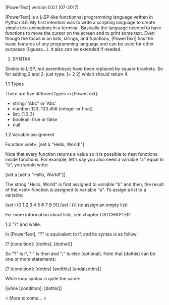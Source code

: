 [PowerText] version 0.0.1 (07-2017)

[PowerText] is a LISP-like functionnal programming language written in Python 3.6. My first intention was to write a scripting language to create simple text 
animations in a terminal. Basically the language needed to have functions to move the cursor on the screen and to print some text. Even though the focus is on lists, strings, and functions, [PowerText] has the basic features of any programming language and can be used for other purposes (I guess...). It also can be extended if needed.

1. SYNTAX

Similar to LISP, but parentheses have been replaced by square brackets. So for adding 2 and 2, just type: [+ 2 2]  which should return 4.

1.1 Types

There are five different types in [PowerText]:
- string: "Abc" or 'Abc'
- number: 123, 123.456 (integer or float)
- list: (1 2 3)
- boolean: true or false
- null

1.2 Variable assignment

Function «set».
  [set b "Hello, World!"]

Note that every function returns a value so it is possible to nest functions inside functions.
For example, let's say you also need a variable "a" equal to "b", you would write:

  [set a [set b "Hello, World!"]]

The string "Hello, World" is first assigned to variable "b" and then, the result of the «set» function is assigned to variable "a".
To assign a list to a variable:

  [set l (0 1 2 3 4 5 6 7 8 9)]
  [set l ()] (to assign an empty list)

For more information about lists, see chapter LISTCHAPTER.

1.3 "?" and while.

In [PowerText], "?" is equivalent to if, and its syntax is as follow:

  [? [condition]: [dothis]; [dothat]]

So "?" is if, ":" is then and ";" is else (optional). Note that [dothis] can be one or more statements:

  [? [condition]:
  [dothis]
  [andthis]
  [andalsothis]]

While loop syntax is quite the same:

  [while [condition]: [dothis]]

< More to come... >
